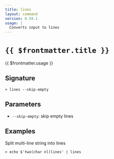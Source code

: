 ```yaml
---
title: lines
layout: command
version: 0.59.1
usage: |
  Converts input to lines
---
```


# `{{ $frontmatter.title }}`

<div style='white-space: pre-wrap;'>{{ $frontmatter.usage }}</div>

## Signature

```> lines --skip-empty```

## Parameters

 -  `--skip-empty`: skip empty lines

## Examples

Split multi-line string into lines
```shell
> echo $'two(char nl)lines' | lines
```
